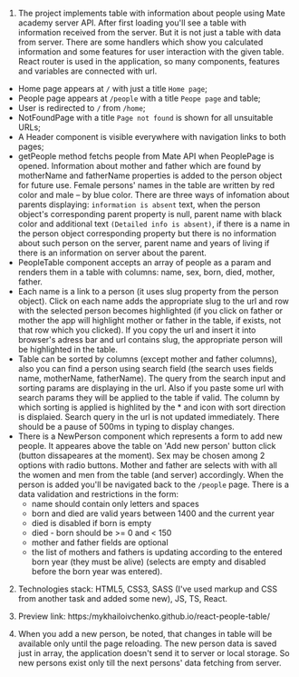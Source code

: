 1. The project implements table with information about people using Mate academy server API.
After first loading you'll see a table with information received from the server. But it is not just
a table with data from server. There are some handlers which show you calculated information and
some features for user interaction with the given table. React router is used in the application,
so many components, features and variables are connected with url.
- Home page appears at `/` with just a title `Home page`;
- People page appears at `/people` with a title `Peope page` and table;
- User is redirected to `/` from `/home`;
- NotFoundPage with a title `Page not found` is shown for all unsuitable URLs;
- A Header component is visible everywhere with navigation links to both pages;
- getPeople method fetchs people from Mate API when PeoplePage is opened. Information about mother and father
which are found by motherName and fatherName properties is added to the person object for future use. Female persons'
names in the table are written by red color and male – by blue color. There are three ways of infomation about parents
displaying:
  `information is absent` text, when the person object's corresponding parent property is null,
  parent name with black color and additional text `(Detailed info is absent)`, if there is a name in the person object
  corresponding property but there is no information about such person on the server,
  parent name and years of living if there is an information on server about the parent.
- PeopleTable component accepts an array of people as a param and renders them in a table with columns: 
name, sex, born, died, mother, father.
- Each name is a link to a person (it uses slug property from the person object). Click on each name adds the
appropriate slug to the url and row with the selected person becomes highlighted (if you click on father or mother
the app will highlight mother or father in the table, if exists, not that row which you clicked). If you copy the url
and insert it into browser's adress bar and url contains slug, the appropriate person will be highlighted in the table.
- Table can be sorted by columns (except mother and father columns), also you can find a person using search field
(the search uses fields name, motherName, fatherName). The query from the search input and sorting params are displaying
in the url. Also if you paste some url with search params they will be applied to the table if valid. The column by which
sorting is applied is highlited by the * and icon with sort direction is displaied.
Search query in the url is not updated immediately. There should be a pause of 500ms in typing to display changes.
- There is a NewPerson component which represents a form to add new people. It appeares above the table on 'Add new person'
button click (button dissapeares at the moment). Sex may be chosen among 2 options with
radio buttons. Mother and father are selects with with all the women and men from the table (and server) accordingly. When the
person is added you'll be navigated back to the `/people` page. There is a data validation and restrictions in the form:
    - name should contain only letters and spaces
    - born and died are valid years between 1400 and the current year
    - died is disabled if born is empty
    - died - born should be >= 0 and < 150
    - mother and father fields are optional
    - the list of mothers and fathers is updating according to the entered born year (they must be alive)
    (selects are empty and disabled before the born year was entered).

2. Technologies stack: HTML5, CSS3, SASS (I've used markup and CSS from another task and added some new), JS, TS, React.

3. Preview link: https:/mykhailoivchenko.github.io/react-people-table/

4. When you add a new person, be noted, that changes in table will be available only until the page reloading.
The new person data is saved just in array, the application doesn't send it to server or local storage. So new persons
exist only till the next persons' data fetching from server.
